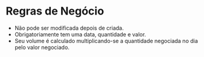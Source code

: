 # Regras de Negócio
* Não pode ser modificada depois de criada.
* Obrigatoriamente tem uma data, quantidade e valor.
* Seu volume é calculado multiplicando-se a quantidade negociada no dia pelo valor negociado.